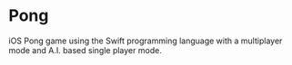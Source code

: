 # Pong
iOS Pong game using the Swift programming language with a multiplayer mode and A.I. based single player mode.
